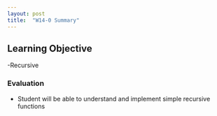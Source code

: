```yaml
---
layout: post
title:  "W14-0 Summary"
---
```


## Learning Objective
-Recursive 


### Evaluation 
- Student will be able to understand and implement simple recursive functions 
